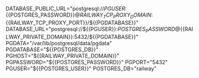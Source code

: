 DATABASE_PUBLIC_URL="postgresql://${{PGUSER}}:${{POSTGRES_PASSWORD}}@${{RAILWAY_TCP_PROXY_DOMAIN}}:${{RAILWAY_TCP_PROXY_PORT}}/${{PGDATABASE}}"
DATABASE_URL="postgresql://${{PGUSER}}:${{POSTGRES_PASSWORD}}@${{RAILWAY_PRIVATE_DOMAIN}}:5432/${{PGDATABASE}}"
PGDATA="/var/lib/postgresql/data/pgdata"
PGDATABASE="${{POSTGRES_DB}}"
PGHOST="${{RAILWAY_PRIVATE_DOMAIN}}"
PGPASSWORD="${{POSTGRES_PASSWORD}}"
PGPORT="5432"
PGUSER="${{POSTGRES_USER}}"
POSTGRES_DB="railway"